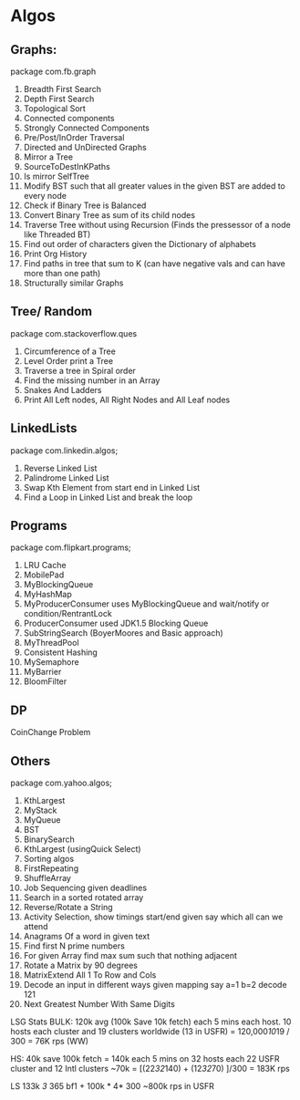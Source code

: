 # Algos #   
## Graphs: ##
package com.fb.graph 

1. Breadth First Search
1. Depth First Search
1. Topological Sort
1. Connected components
1. Strongly Connected Components
1. Pre/Post/InOrder Traversal
1. Directed and UnDirected Graphs
1. Mirror a Tree
1. SourceToDestInKPaths
1. Is mirror SelfTree      
1. Modify BST such that all greater values in the given BST are added to every node
1. Check if Binary Tree is Balanced
1. Convert Binary Tree as sum of its child nodes
1. Traverse Tree without using Recursion (Finds the pressessor of a node like Threaded BT)
1. Find out order of characters given the Dictionary of alphabets
1. Print Org History
1. Find paths in tree that sum to K (can have negative vals and can have more than one path)
1. Structurally similar Graphs

## Tree/ Random ##  
package com.stackoverflow.ques

1. Circumference of a Tree
1. Level Order print a Tree
1. Traverse a tree in Spiral order
1. Find the missing number in an Array
1. Snakes And Ladders
1. Print All Left nodes, All Right Nodes and All Leaf nodes

## LinkedLists ##  
package com.linkedin.algos;   

1. Reverse Linked List
1. Palindrome Linked List
1. Swap Kth Element from start end in Linked List
1. Find a Loop in Linked List and break the loop      

## Programs ##
package com.flipkart.programs;   

1. LRU Cache
1. MobilePad
1. MyBlockingQueue
1. MyHashMap
1. MyProducerConsumer uses MyBlockingQueue and wait/notify or condition/RentrantLock
1. ProducerConsumer used JDK1.5 Blocking Queue
1. SubStringSearch (BoyerMoores and Basic approach)       
1. MyThreadPool
1. Consistent Hashing
1. MySemaphore
1. MyBarrier
1. BloomFilter


## DP ##
CoinChange Problem      

## Others  ##
package com.yahoo.algos;   

1. KthLargest
1. MyStack
1. MyQueue
1. BST
1. BinarySearch
1. KthLargest (usingQuick Select)
1. Sorting algos
1. FirstRepeating
1. ShuffleArray
1. Job Sequencing given deadlines
1. Search in a sorted rotated array
1. Reverse/Rotate a String
1. Activity Selection, show timings start/end given say which all can we attend
1. Anagrams Of a word in given text
1. Find first N prime numbers
1. For given Array find max sum such that nothing adjacent
1. Rotate a Matrix by 90 degrees
1. MatrixExtend All 1 To Row and Cols
1. Decode an input in different ways given mapping say a=1 b=2 decode 121
1. Next Greatest Number With Same Digits

LSG Stats
BULK:
120k avg (100k Save 10k fetch) each 5 mins each host. 10 hosts each cluster and 19 clusters worldwide (13 in USFR)
= 120,000*10*19 / 300 = 76K rps (WW)

HS: 
40k save 100k fetch = 140k each 5 mins on 32 hosts each 22 USFR cluster and 12 Intl clusters ~70k
= [(22*32*140) + (12*32*70) ]/300 = 183K rps

LS
133k *3* 365 bf1 + 100k * 4* 300
~800k rps in USFR

